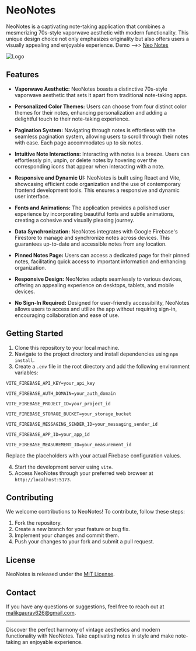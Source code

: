 # NeoNotes

NeoNotes is a captivating note-taking application that combines a mesmerizing 70s-style vaporwave aesthetic with modern functionality. This unique design choice not only emphasizes originality but also offers users a visually appealing and enjoyable experience. Demo -->> [Neo Notes](https://neonotes-local.netlify.app/)

![Logo](https://i.ibb.co/D5FY0W0/android-chrome-192x192.png")

## Features

- **Vaporwave Aesthetic:** NeoNotes boasts a distinctive 70s-style vaporwave aesthetic that sets it apart from traditional note-taking apps.

- **Personalized Color Themes:** Users can choose from four distinct color themes for their notes, enhancing personalization and adding a delightful touch to their note-taking experience.

- **Pagination System:** Navigating through notes is effortless with the seamless pagination system, allowing users to scroll through their notes with ease. Each page accommodates up to six notes.

- **Intuitive Note Interactions:** Interacting with notes is a breeze. Users can effortlessly pin, unpin, or delete notes by hovering over the corresponding icons that appear when interacting with a note.

- **Responsive and Dynamic UI:** NeoNotes is built using React and Vite, showcasing efficient code organization and the use of contemporary frontend development tools. This ensures a responsive and dynamic user interface.

- **Fonts and Animations:** The application provides a polished user experience by incorporating beautiful fonts and subtle animations, creating a cohesive and visually pleasing journey.

- **Data Synchronization:** NeoNotes integrates with Google Firebase's Firestore to manage and synchronize notes across devices. This guarantees up-to-date and accessible notes from any location.

- **Pinned Notes Page:** Users can access a dedicated page for their pinned notes, facilitating quick access to important information and enhancing organization.

- **Responsive Design:** NeoNotes adapts seamlessly to various devices, offering an appealing experience on desktops, tablets, and mobile devices.

- **No Sign-In Required:** Designed for user-friendly accessibility, NeoNotes allows users to access and utilize the app without requiring sign-in, encouraging collaboration and ease of use.

## Getting Started

1. Clone this repository to your local machine.
2. Navigate to the project directory and install dependencies using `npm install`.
3. Create a `.env` file in the root directory and add the following environment variables:
```
VITE_FIREBASE_API_KEY=your_api_key 

VITE_FIREBASE_AUTH_DOMAIN=your_auth_domain 

VITE_FIREBASE_PROJECT_ID=your_project_id 

VITE_FIREBASE_STORAGE_BUCKET=your_storage_bucket 

VITE_FIREBASE_MESSAGING_SENDER_ID=your_messaging_sender_id 

VITE_FIREBASE_APP_ID=your_app_id 

VITE_FIREBASE_MEASUREMENT_ID=your_measurement_id 
```

Replace the placeholders with your actual Firebase configuration values.

4. Start the development server using `vite`.
5. Access NeoNotes through your preferred web browser at `http://localhost:5173`.

## Contributing

We welcome contributions to NeoNotes! To contribute, follow these steps:

1. Fork the repository.
2. Create a new branch for your feature or bug fix.
3. Implement your changes and commit them.
4. Push your changes to your fork and submit a pull request.

## License

NeoNotes is released under the [MIT License](LICENSE).

## Contact

If you have any questions or suggestions, feel free to reach out at [malikgaurav626@gmail.com](mailto:malikgaurav626@gmail.com).

---

Discover the perfect harmony of vintage aesthetics and modern functionality with NeoNotes. Take captivating notes in style and make note-taking an enjoyable experience.
